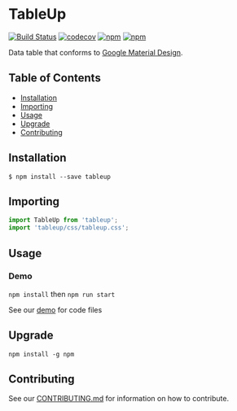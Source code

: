# TableUp
[![Build Status](https://travis-ci.org/Oppoin/tableup.svg?branch=master)](https://travis-ci.org/Oppoin/tableup)
[![codecov](https://codecov.io/gh/oppoin/tableup/branch/master/graph/badge.svg)](https://codecov.io/gh/oppoin/tableup)
[![npm](https://img.shields.io/npm/v/tableup.svg?style=flat-square)](https://www.npmjs.com/package/tableup)
[![npm](https://img.shields.io/npm/dm/tableup.svg?style=flat-square)](https://www.npmjs.com/package/tableup)

Data table that conforms to [Google Material Design](https://material.io/design/).

## Table of Contents

- [Installation](#installation)
- [Importing](#importing)
- [Usage](#usage)
- [Upgrade](#upgrade)
- [Contributing](#contributing)

## Installation

```
$ npm install --save tableup
```

## Importing

```js
import TableUp from 'tableup';
import 'tableup/css/tableup.css';
```

## Usage

### Demo
`npm install` then `npm run start`

See our [demo](demo) for code files

## Upgrade

`npm install -g npm`

## Contributing

See our [CONTRIBUTING.md](CONTRIBUTING.md) for information on how to contribute.
